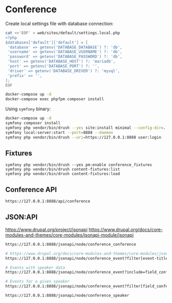 # Conference

Create local settings file with database connection:

```sh
cat <<'EOF' > web/sites/default/settings.local.php
<?php
$databases['default']['default'] = [
 'database' => getenv('DATABASE_DATABASE') ?: 'db',
 'username' => getenv('DATABASE_USERNAME') ?: 'db',
 'password' => getenv('DATABASE_PASSWORD') ?: 'db',
 'host' => getenv('DATABASE_HOST') ?: 'mariadb',
 'port' => getenv('DATABASE_PORT') ?: '',
 'driver' => getenv('DATABASE_DRIVER') ?: 'mysql',
 'prefix' => '',
];
EOF
```

```sh
docker-compose up -d
docker-compose exec phpfpm composer install
```

Using `symfony` binary:

```sh
docker-compose up -d
symfony composer install
symfony php vendor/bin/drush --yes site:install minimal --config-dir=../config/sync
symfony local:server:start --port=8888 --daemon
symfony php vendor/bin/drush --uri=https://127.0.0.1:8888 user:login
```

## Fixtures

```
symfony php vendor/bin/drush --yes pm:enable conference_fixtures
symfony php vendor/bin/drush content-fixtures:list
symfony php vendor/bin/drush content-fixtures:load
```

## Conference API

```sh
https://127.0.0.1:8888/api/conference
```

## JSON:API

https://www.drupal.org/project/jsonapi
https://www.drupal.org/docs/core-modules-and-themes/core-modules/jsonapi-module/jsonapi

```sh
https://127.0.0.1:8888/jsonapi/node/conference_conference

# https://www.drupal.org/docs/core-modules-and-themes/core-modules/jsonapi-module/filtering
https://127.0.0.1:8888/jsonapi/node/conference_event?filter[event-title][path]=title&filter[event-title][operator]==&filter[event-title][value]=welcome

# Events with speaker data
https://127.0.0.1:8888/jsonapi/node/conference_event?include=field_conference_speakers

# Events for a given speaker
https://127.0.0.1:8888/jsonapi/node/conference_event?filter[field_conference_speakers.id]=7077c4cd-4ab4-4850-aa54-5ec57f82ec69

https://127.0.0.1:8888/jsonapi/node/conference_speaker
```
